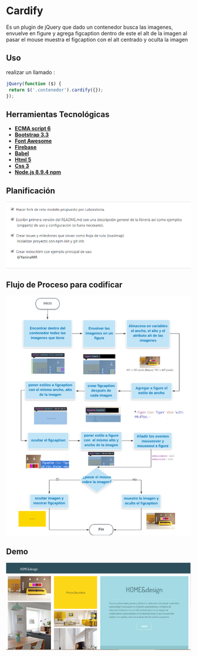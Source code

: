 
Cardify
=================

Es un plugin de jQuery que dado un contenedor busca las imagenes, envuelve en figure y agrega figcaption dentro de este el alt de la imagen al pasar el mouse muestra el figcaption con el alt centrado y oculta la imagen 

## Uso 

 realizar un llamado :
 ```js
jQuery(function ($) {
  return $('.contenedor').cardify({});
});
```
## Herramientas Tecnológicas
 - **[ECMA script 6](http://es6-features.org/)**
 - **[Bootstrap 3.3](http://getbootstrap.com/docs/3.3/)**   
 - **[Font Awesome](https://fontawesome.com/icons)**  
 - **[Firebase ](https://console.firebase.google.com/)**
 - **[Babel ](https://babeljs.io/docs/setup/#installation)**
 - **[Html 5 ](https://developer.mozilla.org/en-US/docs/Web/Guide/HTML/HTML5)**
 - **[Css 3 ](https://developer.mozilla.org/en-US/docs/Web/CSS/CSS3)**
 - **[Node.js 8.9.4 npm ](https://nodejs.org/en/)**






## Planificación

![img-readme](public/assets/images/issue.png)

## Flujo de Proceso para codificar

![img-readme](public/assets/images/flujo.png)

## Demo

![img-readme](public/assets/images/img-demo.png)
